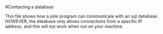 #Contacting a database

This file shows how a jolie program can communicate with an sql database. HOWEVER, the database only allows connections from a specific IP address, and this will not work when run on your machine.
